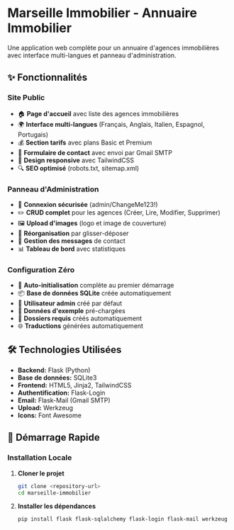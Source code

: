 # Marseille Immobilier - Annuaire Immobilier

Une application web complète pour un annuaire d'agences immobilières avec interface multi-langues et panneau d'administration.

## ✨ Fonctionnalités

### Site Public
- 🏠 **Page d'accueil** avec liste des agences immobilières
- 🌍 **Interface multi-langues** (Français, Anglais, Italien, Espagnol, Portugais)
- 💰 **Section tarifs** avec plans Basic et Premium
- 📧 **Formulaire de contact** avec envoi par Gmail SMTP
- 📱 **Design responsive** avec TailwindCSS
- 🔍 **SEO optimisé** (robots.txt, sitemap.xml)

### Panneau d'Administration
- 🔐 **Connexion sécurisée** (admin/ChangeMe123!)
- ✏️ **CRUD complet** pour les agences (Créer, Lire, Modifier, Supprimer)
- 🖼️ **Upload d'images** (logo et image de couverture)
- 🔄 **Réorganisation** par glisser-déposer
- 📨 **Gestion des messages** de contact
- 📊 **Tableau de bord** avec statistiques

### Configuration Zéro
- 🚀 **Auto-initialisation** complète au premier démarrage
- 📦 **Base de données SQLite** créée automatiquement
- 👤 **Utilisateur admin** créé par défaut
- 🏢 **Données d'exemple** pré-chargées
- 📁 **Dossiers requis** créés automatiquement
- 🌐 **Traductions** générées automatiquement

## 🛠️ Technologies Utilisées

- **Backend:** Flask (Python)
- **Base de données:** SQLite3
- **Frontend:** HTML5, Jinja2, TailwindCSS
- **Authentification:** Flask-Login
- **Email:** Flask-Mail (Gmail SMTP)
- **Upload:** Werkzeug
- **Icons:** Font Awesome

## 🚀 Démarrage Rapide

### Installation Locale

1. **Cloner le projet**
   ```bash
   git clone <repository-url>
   cd marseille-immobilier
   ```

2. **Installer les dépendances**
   ```bash
   pip install flask flask-sqlalchemy flask-login flask-mail werkzeug
   